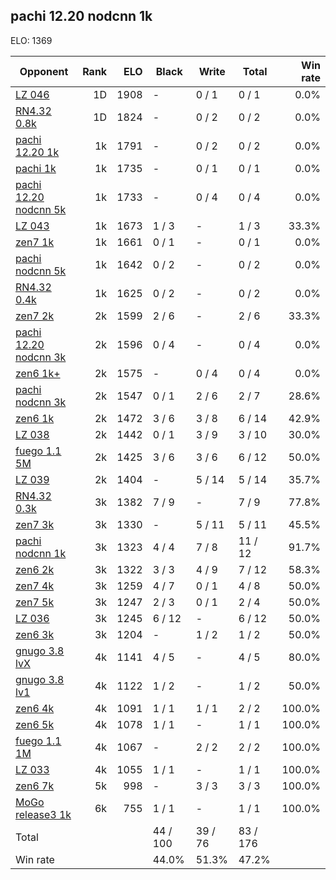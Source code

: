 ## pachi 12.20 nodcnn 1k ##

ELO: 1369

Opponent | Rank | ELO | Black | Write | Total | Win rate
---------|-----:|----:|-------|-------|-------|-------:
[LZ 046](LZ%20046.md) | 1D | 1908 | - | 0 / 1 | 0 / 1 | 0.0%
[RN4.32 0.8k](RN4.32%200.8k.md) | 1D | 1824 | - | 0 / 2 | 0 / 2 | 0.0%
[pachi 12.20 1k](pachi%2012.20%201k.md) | 1k | 1791 | - | 0 / 2 | 0 / 2 | 0.0%
[pachi 1k](pachi%201k.md) | 1k | 1735 | - | 0 / 1 | 0 / 1 | 0.0%
[pachi 12.20 nodcnn 5k](pachi%2012.20%20nodcnn%205k.md) | 1k | 1733 | - | 0 / 4 | 0 / 4 | 0.0%
[LZ 043](LZ%20043.md) | 1k | 1673 | 1 / 3 | - | 1 / 3 | 33.3%
[zen7 1k](zen7%201k.md) | 1k | 1661 | 0 / 1 | - | 0 / 1 | 0.0%
[pachi nodcnn 5k](pachi%20nodcnn%205k.md) | 1k | 1642 | 0 / 2 | - | 0 / 2 | 0.0%
[RN4.32 0.4k](RN4.32%200.4k.md) | 1k | 1625 | 0 / 2 | - | 0 / 2 | 0.0%
[zen7 2k](zen7%202k.md) | 2k | 1599 | 2 / 6 | - | 2 / 6 | 33.3%
[pachi 12.20 nodcnn 3k](pachi%2012.20%20nodcnn%203k.md) | 2k | 1596 | 0 / 4 | - | 0 / 4 | 0.0%
[zen6 1k+](zen6%201k+.md) | 2k | 1575 | - | 0 / 4 | 0 / 4 | 0.0%
[pachi nodcnn 3k](pachi%20nodcnn%203k.md) | 2k | 1547 | 0 / 1 | 2 / 6 | 2 / 7 | 28.6%
[zen6 1k](zen6%201k.md) | 2k | 1472 | 3 / 6 | 3 / 8 | 6 / 14 | 42.9%
[LZ 038](LZ%20038.md) | 2k | 1442 | 0 / 1 | 3 / 9 | 3 / 10 | 30.0%
[fuego 1.1 5M](fuego%201.1%205M.md) | 2k | 1425 | 3 / 6 | 3 / 6 | 6 / 12 | 50.0%
[LZ 039](LZ%20039.md) | 2k | 1404 | - | 5 / 14 | 5 / 14 | 35.7%
[RN4.32 0.3k](RN4.32%200.3k.md) | 3k | 1382 | 7 / 9 | - | 7 / 9 | 77.8%
[zen7 3k](zen7%203k.md) | 3k | 1330 | - | 5 / 11 | 5 / 11 | 45.5%
[pachi nodcnn 1k](pachi%20nodcnn%201k.md) | 3k | 1323 | 4 / 4 | 7 / 8 | 11 / 12 | 91.7%
[zen6 2k](zen6%202k.md) | 3k | 1322 | 3 / 3 | 4 / 9 | 7 / 12 | 58.3%
[zen7 4k](zen7%204k.md) | 3k | 1259 | 4 / 7 | 0 / 1 | 4 / 8 | 50.0%
[zen7 5k](zen7%205k.md) | 3k | 1247 | 2 / 3 | 0 / 1 | 2 / 4 | 50.0%
[LZ 036](LZ%20036.md) | 3k | 1245 | 6 / 12 | - | 6 / 12 | 50.0%
[zen6 3k](zen6%203k.md) | 3k | 1204 | - | 1 / 2 | 1 / 2 | 50.0%
[gnugo 3.8 lvX](gnugo%203.8%20lvX.md) | 4k | 1141 | 4 / 5 | - | 4 / 5 | 80.0%
[gnugo 3.8 lv1](gnugo%203.8%20lv1.md) | 4k | 1122 | 1 / 2 | - | 1 / 2 | 50.0%
[zen6 4k](zen6%204k.md) | 4k | 1091 | 1 / 1 | 1 / 1 | 2 / 2 | 100.0%
[zen6 5k](zen6%205k.md) | 4k | 1078 | 1 / 1 | - | 1 / 1 | 100.0%
[fuego 1.1 1M](fuego%201.1%201M.md) | 4k | 1067 | - | 2 / 2 | 2 / 2 | 100.0%
[LZ 033](LZ%20033.md) | 4k | 1055 | 1 / 1 | - | 1 / 1 | 100.0%
[zen6 7k](zen6%207k.md) | 5k | 998 | - | 3 / 3 | 3 / 3 | 100.0%
[MoGo release3 1k](MoGo%20release3%201k.md) | 6k | 755 | 1 / 1 | - | 1 / 1 | 100.0%
Total | | | 44 / 100 | 39 / 76 | 83 / 176 | 
Win rate| | | 44.0% | 51.3% | 47.2% | 
